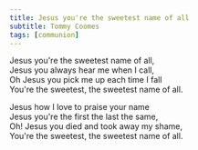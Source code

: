 ```yaml
---
title: Jesus you're the sweetest name of all
subtitle: Tommy Coomes
tags: [communion]
---
```


Jesus you're the sweetest name of all,   
Jesus you always hear me when I call,   
Oh Jesus you pick me up each time I fall   
You're the sweetest, the sweetest name of all.

Jesus how I love to praise your name   
Jesus you're the first the last the same,   
Oh! Jesus you died and took away my shame,   
You're the sweetest, the sweetest name of all.
